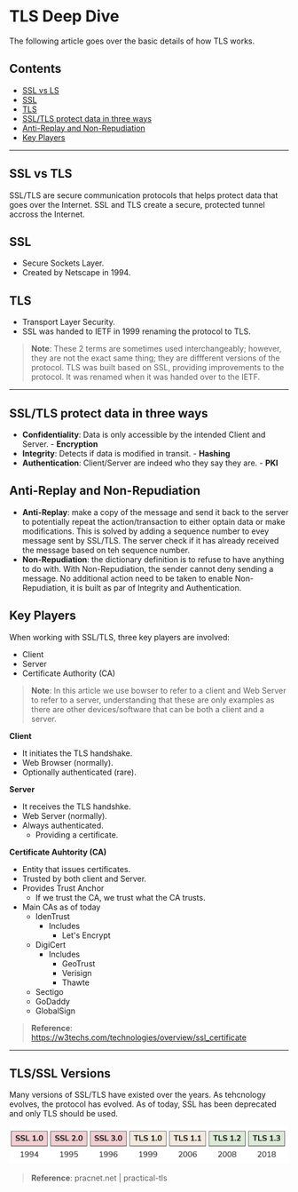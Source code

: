 # **TLS Deep Dive**

The following article goes over the basic details of how TLS works.

## Contents
- [SSL vs LS](#SSL-vs-TLS)
- [SSL](#SSL)
- [TLS](#TLS)
- [SSL/TLS protect data in three ways](#SSL/TLS-protect-data-in-three-ways)
- [Anti-Replay and Non-Repudiation](#Anti-Replay-and-Non-Repudiation)
- [Key Players](#Key-Players)

---

## **SSL vs TLS**

SSL/TLS are secure communication protocols that helps protect data that goes over the Internet. SSL and TLS create a secure, protected tunnel accross the Internet.

## **SSL**

- Secure Sockets Layer.  
- Created by Netscape in 1994.

## **TLS**

- Transport Layer Security.  
- SSL was handed to IETF in 1999 renaming the protocol to TLS.  

> **Note**: These 2 terms are sometimes used interchangeably; however, they are not the exact same thing; they are diffferent versions of the protocol. TLS was built based on SSL, providing improvements to the protocol. It was renamed when it was handed over to the IETF.


---


## **SSL/TLS protect data in three ways**

- **Confidentiality**: Data is only accessible by the intended Client and Server. - **Encryption**
- **Integrity**: Detects if data is modified in transit. - **Hashing**
- **Authentication**: Client/Server are indeed who they say they are. - **PKI**

## **Anti-Replay and Non-Repudiation**

- **Anti-Replay**: make a copy of the message and send it back to the server to potentially repeat the action/transaction to either optain data or make modifications. This is solved by adding a sequence number to evey message sent by SSL/TLS. The server check if it has already received the message based on teh sequence number.
- **Non-Repudiation**: the dictionary definition is to refuse to have anything to do with. With Non-Repudiation, the sender cannot deny sending a message. No additional action need to be taken to enable Non-Repudiation, it is built as par of Integrity and Authentication.

## **Key Players**

When working with SSL/TLS, three key players are involved:

- Client
- Server
- Certificate Authority (CA)

> **Note**: In this article we use bowser to refer to a client and Web Server to refer to a server, understanding that these are only examples as there are other devices/software that can be both a client and a server.  


**Client**  

- It initiates the TLS handshake.
- Web Browser (normally).
- Optionally authenticated (rare).


 **Server**  

- It receives the TLS handshke.  
- Web Server (normally).  
- Always authenticated.
    - Providing a certificate.

**Certificate Auhtority (CA)**

- Entity that issues certificates.
- Trusted by both client and Server.
- Provides Trust Anchor
    - If we trust the CA, we trust what the CA trusts.
- Main CAs as of today
    - IdenTrust
        - Includes
            - Let's Encrypt
    - DigiCert
        - Includes
            - GeoTrust
            - Verisign
            - Thawte
    - Sectigo
    - GoDaddy
    - GlobalSign


> **Reference**: https://w3techs.com/technologies/overview/ssl_certificate

---

## **TLS/SSL Versions**

Many versions of SSL/TLS have existed over the years. As tehcnology evolves, the protocol has evolved. As of today, SSL has been deprecated and only TLS should be used.

![TLS Versions](https://github.com/anmontero/TechDocumentation/blob/main/Security/Images/TLSVersions.png)
> **Reference**: pracnet.net | practical-tls



